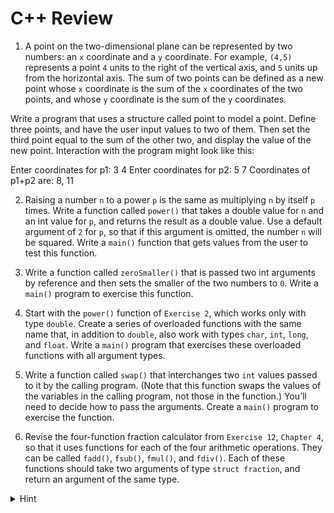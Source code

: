 # C++ Review

1. A point on the two-dimensional plane can be represented by two numbers: an `x` coordinate and a `y` coordinate. For example, `(4,5)` represents a point `4` units to the right of the vertical axis, and `5` units up from the horizontal axis. The sum of two points can be defined as a new point whose `x` coordinate is the sum of the `x` coordinates of the two points, and whose `y` coordinate is the sum of the `y` coordinates.

Write a program that uses a structure called point to model a point. Define three points, and have the user input values to two of them. Then set the third point equal to the sum of the other two, and display the value of the new point. Interaction with the program might look like this:

Enter coordinates for p1: 3 4
Enter coordinates for p2: 5 7
Coordinates of p1+p2 are: 8, 11

2. Raising a number `n` to a power `p` is the same as multiplying `n` by itself `p` times. Write a function called `power()` that takes a double value for `n` and an int value for `p`, and returns the result as a double value. Use a default argument of `2` for `p`, so that if this argument is omitted, the number `n` will be squared. Write a `main()` function that gets values from the user to test this function.

3. Write a function called `zeroSmaller()` that is passed two int arguments by reference and then sets the smaller of the two numbers to `0`. Write a `main()` program to exercise this function.

4. Start with the `power()` function of `Exercise 2`, which works only with type `double`. Create a series of overloaded functions with the same name that, in addition to `double`, also work with types `char`, `int`, `long`, and `float`. Write a `main()` program that exercises these overloaded functions with all argument types.

5. Write a function called `swap()` that interchanges two `int` values passed to it by the calling program. (Note that this function swaps the values of the variables in the calling program, not those in the function.) You’ll need to decide how to pass the arguments. Create a `main()` program to exercise the function.

6. Revise the four-function fraction calculator from `Exercise 12`, `Chapter 4`, so that it uses functions for each of the four arithmetic operations. They can be called `fadd()`, `fsub()`, `fmul()`, and `fdiv()`. Each of these functions should take two arguments of type `struct fraction`, and return an argument of the same type.

<details>
<summary> Hint </summary>

```cpp
#include <iostream>

using namespace std;

struct Fraction {
  int num;
  int den;
};

void print(const Fraction &frac) { cout << frac.num << '/' << frac.den; }

Fraction fadd(const Fraction &f1, const Fraction &f2) {
  int num = f1.num * f2.den + f1.den * f2.num;
  int den = f1.den * f2.den;
  return {num, den};
}

int main() {
  Fraction x = {1, 2}, y = {1, 2};
  // x + y

  // x - y

  // x * y

  // x / y

  return 0;
}
```

</details>
